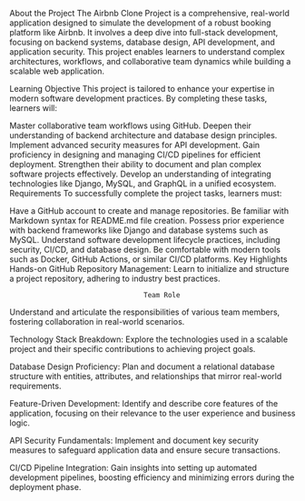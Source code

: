 About the Project
The Airbnb Clone Project is a comprehensive, real-world application designed to simulate the development of a robust booking platform like Airbnb. It involves a deep dive into full-stack development, focusing on backend systems, database design, API development, and application security. This project enables learners to understand complex architectures, workflows, and collaborative team dynamics while building a scalable web application.

Learning Objective
This project is tailored to enhance your expertise in modern software development practices. By completing these tasks, learners will:

Master collaborative team workflows using GitHub.
Deepen their understanding of backend architecture and database design principles.
Implement advanced security measures for API development.
Gain proficiency in designing and managing CI/CD pipelines for efficient deployment.
Strengthen their ability to document and plan complex software projects effectively.
Develop an understanding of integrating technologies like Django, MySQL, and GraphQL in a unified ecosystem.
Requirements
To successfully complete the project tasks, learners must:

Have a GitHub account to create and manage repositories.
Be familiar with Markdown syntax for README.md file creation.
Possess prior experience with backend frameworks like Django and database systems such as MySQL.
Understand software development lifecycle practices, including security, CI/CD, and database design.
Be comfortable with modern tools such as Docker, GitHub Actions, or similar CI/CD platforms.
Key Highlights
Hands-on GitHub Repository Management:
Learn to initialize and structure a project repository, adhering to industry best practices.
  


                                     Team Role

Understand and articulate the responsibilities of various team members, fostering collaboration in real-world scenarios.

Technology Stack Breakdown:
Explore the technologies used in a scalable project and their specific contributions to achieving project goals.

Database Design Proficiency:
Plan and document a relational database structure with entities, attributes, and relationships that mirror real-world requirements.

Feature-Driven Development:
Identify and describe core features of the application, focusing on their relevance to the user experience and business logic.

API Security Fundamentals:
Implement and document key security measures to safeguard application data and ensure secure transactions.

CI/CD Pipeline Integration:
Gain insights into setting up automated development pipelines, boosting efficiency and minimizing errors during the deployment phase.
